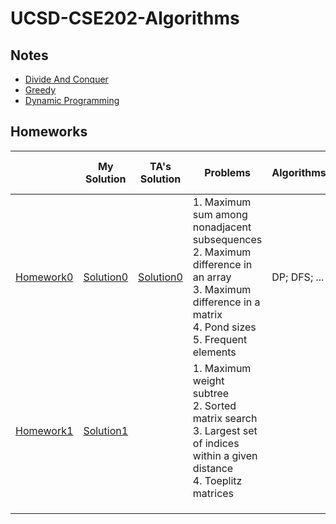 # UCSD-CSE202-Algorithms

## Notes

- [Divide And Conquer](https://github.com/Rshcaroline/UCSD-CSE202-Algorithms/blob/master/Notes/Notes1DivideAndConquer.pdf)
- [Greedy](https://github.com/Rshcaroline/UCSD-CSE202-Algorithms/blob/master/Notes/Notes2Greedy.pdf)
- [Dynamic Programming](https://github.com/Rshcaroline/UCSD-CSE202-Algorithms/blob/master/Notes/Notes3DP.pdf)

## Homeworks

|                                                              | My Solution                                                  | TA's Solution                                                | Problems                                                     | Algorithms   | Graded Problems | Scores       | Corresponding Leetcode Problem |
| ------------------------------------------------------------ | ------------------------------------------------------------ | ------------------------------------------------------------ | ------------------------------------------------------------ | ------------ | --------------- | ------------ | ------------------------------ |
| [Homework0](https://github.com/Rshcaroline/UCSD-CSE202-Algorithms/blob/master/Homeworks/HW0/hw0.pdf) | [Solution0](https://github.com/Rshcaroline/UCSD-CSE202-Algorithms/blob/master/Homeworks/HW0/tex/main.pdf) | [Solution0](https://github.com/Rshcaroline/UCSD-CSE202-Algorithms/blob/master/Homeworks/HW0/hw0_s.pdf) | 1. Maximum sum among nonadjacent subsequences</br>2. Maximum difference in an array</br>3. Maximum difference in a matrix</br>4. Pond sizes</br>5. Frequent elements | DP; DFS; ... | 1, 3            | 20/20 points |                                |
| [Homework1](https://github.com/Rshcaroline/UCSD-CSE202-Algorithms/blob/master/Homeworks/HW0/hw1.pdf) | [Solution1](https://github.com/Rshcaroline/UCSD-CSE202-Algorithms/blob/master/Homeworks/HW1/tex/main.pdf) |                                                              | 1. Maximum weight subtree</br>2. Sorted matrix search</br>3. Largest set of indices within a given distance</br>4. Toeplitz matrices |              |                 |              |                                |
|                                                              |                                                              |                                                              |                                                              |              |                 |              |                                |
|                                                              |                                                              |                                                              |                                                              |              |                 |              |                                |
|                                                              |                                                              |                                                              |                                                              |              |                 |              |                                |

